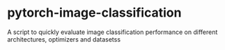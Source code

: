 # pytorch-image-classification
A script to quickly evaluate image classification performance on different architectures, optimizers and datasetss
